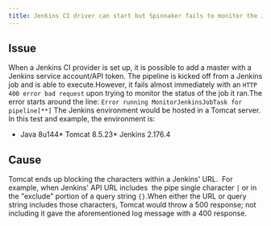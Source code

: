 ```yaml
---
title: Jenkins CI driver can start but Spinnaker fails to monitor the Jenkins job (Tomcat Server)
---
```


## Issue
When a Jenkins CI provider is set up, it is possible to add a master with a Jenkins service account/API token. The pipeline is kicked off from a Jenkins job and is able to execute.However, it fails almost immediately with an ```HTTP 400 error bad request``` upon trying to monitor the status of the job it ran.The error starts around the line:
```Error running MonitorJenkinsJobTask for pipeline[**]```
The Jenkins environment would be hosted in a Tomcat server. In this test and example, the environment is:
* Java 8u144* Tomcat 8.5.23* Jenkins 2.176.4

## Cause
Tomcat ends up blocking the characters within a Jenkins' URL.  For example, when Jenkins' API URL includes  the pipe single character ```|``` or in the "exclude" portion of a query string ```{}```.When either the URL or query string includes those characters, Tomcat would throw a 500 response; not including it gave the aforementioned log message with a 400 response. 

